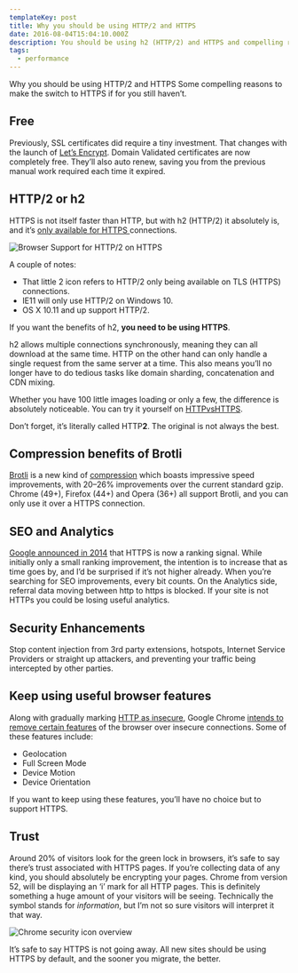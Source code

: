 ```yaml
---
templateKey: post
title: Why you should be using HTTP/2 and HTTPS
date: 2016-08-04T15:04:10.000Z
description: You should be using h2 (HTTP/2) and HTTPS and compelling reasons to make the switch to HTTPS if for you still haven’t.
tags:
  - performance
---
```


Why you should be using HTTP/2 and HTTPS
Some compelling reasons to make the switch to HTTPS if for you still haven’t.

## Free

Previously, SSL certificates did require a tiny investment. That changes with the launch of [Let’s Encrypt](https://letsencrypt.org/). Domain Validated certificates are now completely free. They’ll also auto renew, saving you from the previous manual work required each time it expired.

## HTTP/2 or h2

HTTPS is not itself faster than HTTP, but with h2 (HTTP/2) it absolutely is, and it’s [only available for HTTPS ](http://caniuse.com/#search=http2)connections.

![Browser Support for HTTP/2 on HTTPS](/assets/browser-support-https-h2.png 'Browser Support for HTTP/2 on HTTPS')

A couple of notes:

- That little 2 icon refers to HTTP/2 only being available on TLS (HTTPS) connections.
- IE11 will only use HTTP/2 on Windows 10.
- OS X 10.11 and up support HTTP/2.

If you want the benefits of h2, **you need to be using HTTPS**.

h2 allows multiple connections synchronously, meaning they can all download at the same time. HTTP on the other hand can only handle a single request from the same server at a time. This also means you’ll no longer have to do tedious tasks like domain sharding, concatenation and CDN mixing.

Whether you have 100 little images loading or only a few, the difference is absolutely noticeable. You can try it yourself on [HTTPvsHTTPS](https://www.httpvshttps.com/).

Don’t forget, it’s literally called HTTP**2**. The original is not always the best.

## Compression benefits of Brotli

[Brotli](https://en.wikipedia.org/wiki/Brotli) is a new kind of [compression](https://blogs.dropbox.com/tech/2016/06/lossless-compression-with-brotli/) which boasts impressive speed improvements, with 20–26% improvements over the current standard gzip. Chrome (49+), Firefox (44+) and Opera (36+) all support Brotli, and you can only use it over a HTTPS connection.

## SEO and Analytics

[Google announced in 2014](https://security.googleblog.com/2014/08/https-as-ranking-signal_6.html) that HTTPS is now a ranking signal. While initially only a small ranking improvement, the intention is to increase that as time goes by, and I’d be surprised if it’s not higher already. When you’re searching for SEO improvements, every bit counts.
On the Analytics side, referral data moving between http to https is blocked. If your site is not HTTPs you could be losing useful analytics.

## Security Enhancements

Stop content injection from 3rd party extensions, hotspots, Internet Service Providers or straight up attackers, and preventing your traffic being intercepted by other parties.

## Keep using useful browser features

Along with gradually marking [HTTP as insecure](https://www.chromium.org/Home/chromium-security/marking-http-as-non-secure), Google Chrome [intends to remove certain features](https://www.chromium.org/Home/chromium-security/deprecating-powerful-features-on-insecure-origins) of the browser over insecure connections. Some of these features include:

- Geolocation
- Full Screen Mode
- Device Motion
- Device Orientation

If you want to keep using these features, you’ll have no choice but to support HTTPS.

## Trust

Around 20% of visitors look for the green lock in browsers, it’s safe to say there’s trust associated with HTTPS pages. If you’re collecting data of any kind, you should absolutely be encrypting your pages.
Chrome from version 52, will be displaying an ‘i’ mark for all HTTP pages. This is definitely something a huge amount of your visitors will be seeing.
Technically the symbol stands for _information_, but I’m not so sure visitors will interpret it that way.

![Chrome security icon overview](/assets/chrome-security-icon-http.png 'Chrome security icon overview')

It’s safe to say HTTPS is not going away. All new sites should be using HTTPS by default, and the sooner you migrate, the better.
